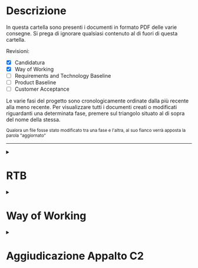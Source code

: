 # Descrizione
In questa cartella sono presenti i documenti in formato PDF delle varie consegne.
Si prega di ignorare qualsiasi contenuto al di fuori di questa cartella.

Revisioni:
- [x] Candidatura
- [x] Way of Working
- [ ] Requirements and Technology Baseline
- [ ] Product Baseline
- [ ] Customer Acceptance

Le varie fasi del progetto sono cronologicamente ordinate dalla più recente alla meno recente. Per visualizzare tutti i documenti creati o modificati riguardanti una determinata fase, premere sul triangolo situato al di sopra del nome della stessa.

<small>Qualora un file fosse stato modificato tra una fase e l'altra, al suo fianco verrà apposta la parola "aggiornato"</small>

---

<details>
    <summary><h1>RTB</h1></summary>

## Documenti ad Uso Esterno

## Documenti ad Uso Interno

</details>

<details>
<summary><h1> Way of Working </h1></summary>

## Documenti ad Uso Esterno
- [Norme di Progetto](interni/norme_di_progetto.pdf)
- [Piano di Progetto](esterni/piano_di_progetto.pdf)
- [Piano di Qualifica](esterni/piano_di_qualifica.pdf)
- [Glossario](esterni/glossario.pdf)

## Verbali Esterni
 - [Verbale del 19/04/2023 con Imola](esterni/verbali/2023_04_19_E.pdf)

</details>

<details>
<summary><h1>Aggiudicazione Appalto C2</h1></summary>

## Candidatura
 - [Lettera di Candidatura](esterni/candidatura.pdf)

## Verbali Esterni
 - [Verbale del 20/03/2023 con SyncLab](esterni/verbali/2023_03_20_E.pdf)
 - [Verbale del 22/03/2023 con Imola Informatica](esterni/verbali/2023_03_22_E1.pdf)
 - [Verbale del 22/03/2023 con InfoCert](esterni/verbali/2023_03_22_E2.pdf)

</details>

